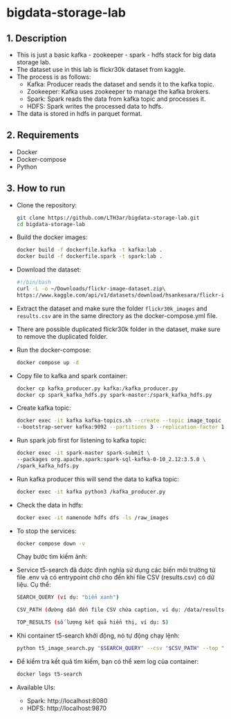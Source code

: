 # bigdata-storage-lab

## 1. Description

- This is just a basic kafka - zookeeper - spark - hdfs stack for big data storage lab.
- The dataset use in this lab is flickr30k dataset from kaggle.
- The process is as follows:
  - Kafka: Producer reads the dataset and sends it to the kafka topic.
  - Zookeeper: Kafka uses zookeeper to manage the kafka brokers.
  - Spark: Spark reads the data from kafka topic and processes it.
  - HDFS: Spark writes the processed data to hdfs.
- The data is stored in hdfs in parquet format.

## 2. Requirements

- Docker
- Docker-compose
- Python

## 3. How to run

- Clone the repository:

    ```bash
    git clone https://github.com/LTH3ar/bigdata-storage-lab.git
    cd bigdata-storage-lab
    ```

- Build the docker images:

    ```bash
    docker build -f dockerfile.kafka -t kafka:lab .
    docker build -f dockerfile.spark -t spark:lab .
    ```

- Download the dataset:

    ```bash
    #!/bin/bash
    curl -L -o ~/Downloads/flickr-image-dataset.zip\
    https://www.kaggle.com/api/v1/datasets/download/hsankesara/flickr-image-dataset
    ```

- Extract the dataset and make sure the folder `flickr30k_images` and `results.csv` are in the same directory as the docker-compose.yml file.
- There are possible duplicated flickr30k folder in the dataset, make sure to remove the duplicated folder.

- Run the docker-compose:

    ```bash
    docker compose up -d
    ```

- Copy file to kafka and spark container:

    ```bash
    docker cp kafka_producer.py kafka:/kafka_producer.py
    docker cp spark_kafka_hdfs.py spark-master:/spark_kafka_hdfs.py

- Create kafka topic:

    ```bash
    docker exec -it kafka kafka-topics.sh --create --topic image_topic \
    --bootstrap-server kafka:9092 --partitions 3 --replication-factor 1
    ```

- Run spark job first for listening to kafka topic:

    ```bash
    docker exec -it spark-master spark-submit \
  --packages org.apache.spark:spark-sql-kafka-0-10_2.12:3.5.0 \
  /spark_kafka_hdfs.py
    ```

- Run kafka producer this will send the data to kafka topic:

    ```bash
    docker exec -it kafka python3 /kafka_producer.py
    ```

- Check the data in hdfs:

    ```bash
    docker exec -it namenode hdfs dfs -ls /raw_images
    ```

- To stop the services:

    ```bash
    docker compose down -v
    ```
  Chạy bước tìm kiếm ảnh:

- Service t5-search đã được định nghĩa sử dụng các biến môi trường từ file .env và có entrypoint chờ cho đến khi file CSV (results.csv) có dữ liệu. Cụ thể:
    ```bash
    SEARCH_QUERY (ví dụ: "biển xanh")

    CSV_PATH (đường dẫn đến file CSV chứa caption, ví dụ: /data/results.csv)

    TOP_RESULTS (số lượng kết quả hiển thị, ví dụ: 5)
    ```

- Khi container t5-search khởi động, nó tự động chạy lệnh:
  ```bash
  python t5_image_search.py "$SEARCH_QUERY" --csv "$CSV_PATH" --top "$TOP_RESULTS"
  ```
- Để kiểm tra kết quả tìm kiếm, bạn có thể xem log của container:

  ```bash
  docker logs t5-search
  ```

- Available UIs:
  - Spark: http://localhost:8080
  - HDFS: http://localhost:9870
